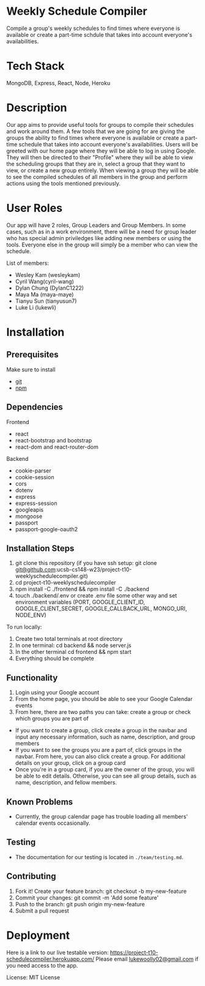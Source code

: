 # Weekly Schedule Compiler

Compile a group's weekly schedules to find times where everyone is available or create a part-time schdule that takes into account everyone's availabilities.

# Tech Stack

MongoDB, Express, React, Node, Heroku

# Description

Our app aims to provide useful tools for groups to compile their schedules and work around them. A few tools that we are going for are giving the groups the ability to find times where everyone is available or create a part-time schedule that takes into account everyone's availabilities. Users will be greeted with our home page where they will be able to log in using Google. They will then be directed to their "Profile" where they will be able to view the scheduling groups that they are in, select a group that they want to view, or create a new group entirely. When viewing a group they will be able to see the compiled schedules of all members in the group and perform actions using the tools mentioned previously.

# User Roles

Our app will have 2 roles, Group Leaders and Group Members. In some cases, such as in a work environment, there will be a need for group leader who has special admin priviledges like adding new members or using the tools. Everyone else in the group will simply be a member who can view the schedule.

List of members:

- Wesley Kam (wesleykam)
- Cyril Wang(cyril-wang)
- Dylan Chung (DylanC1222)
- Maya Ma (maya-maye)
- Tianyu Sun (tianyusun7)
- Luke Li (lukewli)

# Installation

## Prerequisites

Make sure to install

- [git](https://git-scm.com/downloads)
- [npm](https://docs.npmjs.com/downloading-and-installing-node-js-and-npm)

## Dependencies

Frontend

- react
- react-bootstrap and bootstrap
- react-dom and react-router-dom

Backend

- cookie-parser
- cookie-session
- cors
- dotenv
- express
- express-session
- googleapis
- mongoose
- passport
- passport-google-oauth2

## Installation Steps

1. git clone this repository (if you have ssh setup: git clone git@github.com:ucsb-cs148-w23/project-t10-weeklyschedulecompiler.git)
2. cd project-t10-weeklyschedulecompiler
3. npm install -C ./frontend && npm install -C ./backend
4. touch ./backend/.env or create .env file some other way and set environment variables (PORT, GOOGLE_CLIENT_ID, GOOGLE_CLIENT_SECRET, GOOGLE_CALLBACK_URL, MONGO_URI, NODE_ENV)

To run locally: 
1. Create two total terminals at root directory
2. In one terminal: cd backend && node server.js
3. In the other terminal cd frontend && npm start
4. Everything should be complete

## Functionality

1. Login using your Google account
2. From the home page, you should be able to see your Google Calendar events
3. From here, there are two paths you can take: create a group or check which groups you are part of

 - If you want to create a group, click create a group in the navbar and input any necessary information, such as name, description, and group members
 - If you want to see the groups you are a part of, click groups in the navbar. From here, you can also click create a group. For additional details on your group, click on a group card
 - Once you're in a group card, if you are the owner of the group, you will be able to edit details. Otherwise, you can see all group details, such as name, description, and fellow members.

## Known Problems

 - Currently, the group calendar page has trouble loading all members' calendar events occasionally.
 
## Testing

- The documentation for our testing is located in `./team/testing.md`.

## Contributing

1. Fork it! Create your feature branch: git checkout -b my-new-feature
2. Commit your changes: git commit -m 'Add some feature'
3. Push to the branch: git push origin my-new-feature
4. Submit a pull request

# Deployment
Here is a link to our live testable version: https://project-t10-schedulecompiler.herokuapp.com/
Please email lukewoolly02@gmail.com if you need access to the app. 

License: MIT License
